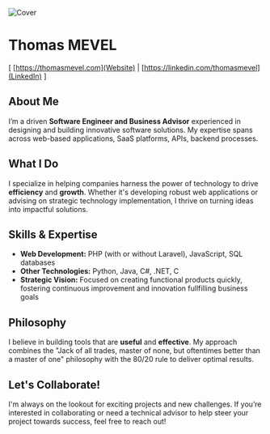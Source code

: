 ![Cover](URL_of_image)

# Thomas MEVEL

[ [https://thomasmevel.com](Website) | [https://linkedin.com/thomasmevel](LinkedIn) ]

## About Me
I’m a driven **Software Engineer and Business Advisor** experienced in designing and building innovative software solutions. My expertise spans across web-based applications, SaaS platforms, APIs, backend processes.

## What I Do
I specialize in helping companies harness the power of technology to drive **efficiency** and **growth**. Whether it's developing robust web applications or advising on strategic technology implementation, I thrive on turning ideas into impactful solutions.

## Skills & Expertise
- **Web Development:** PHP (with or without Laravel), JavaScript, SQL databases
- **Other Technologies:** Python, Java, C#, .NET, C
- **Strategic Vision:** Focused on creating functional products quickly, fostering continuous improvement and innovation fullfilling business goals

## Philosophy
I believe in building tools that are **useful** and **effective**. My approach combines the "Jack of all trades, master of none, but oftentimes better than a master of one" philosophy with the 80/20 rule to deliver optimal results.

## Let's Collaborate!
I'm always on the lookout for exciting projects and new challenges. If you’re interested in collaborating or need a technical advisor to help steer your project towards success, feel free to reach out!
